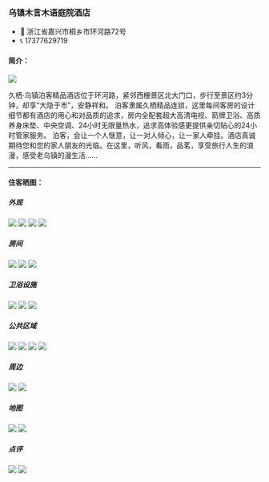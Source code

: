 ### 乌镇木言木语庭院酒店

+ 📍 浙江省嘉兴市桐乡市环河路72号
+ 📞 17377629719

#### 简介：

![](../topwrite/assets/住宿/乌镇木言木语庭院酒店/乌镇木言木语庭院酒店01.jpg)
<p>久栖·乌镇泊客精品酒店位于环河路，紧邻西栅景区北大门口，步行至景区约3分钟，却享“大隐于市”，安静祥和。
泊客隶属久栖精品连锁，这里每间客房的设计细节都有酒店的用心和对品质的追求，房内全配套超大高清电视、箭牌卫浴、高质养身床垫、中央空调、24小时无限量热水，追求高体验感更提供亲切贴心的24小时管家服务。
泊客，会让一个人惬意，让一对人倾心，让一家人牵挂。酒店真诚期待您和您的家人朋友的光临。在这里，听风，看雨，品茗，享受旅行人生的浪漫，感受老乌镇的漫生活……</p>

---

#### 住客晒图：

##### 外观
![](../topwrite/assets/住宿/乌镇木言木语庭院酒店/乌镇木言木语庭院酒店02.jpg)
![](../topwrite/assets/住宿/乌镇木言木语庭院酒店/乌镇木言木语庭院酒店03.jpg)
![](../topwrite/assets/住宿/乌镇木言木语庭院酒店/乌镇木言木语庭院酒店04.jpg)
![](../topwrite/assets/住宿/乌镇木言木语庭院酒店/乌镇木言木语庭院酒店05.jpg)

##### 房间
![](../topwrite/assets/住宿/乌镇木言木语庭院酒店/乌镇木言木语庭院酒店06.jpg)
![](../topwrite/assets/住宿/乌镇木言木语庭院酒店/乌镇木言木语庭院酒店07.jpg)
![](../topwrite/assets/住宿/乌镇木言木语庭院酒店/乌镇木言木语庭院酒店08.jpg)

##### 卫浴设施
![](../topwrite/assets/住宿/乌镇木言木语庭院酒店/乌镇木言木语庭院酒店09.jpg)
![](../topwrite/assets/住宿/乌镇木言木语庭院酒店/乌镇木言木语庭院酒店10.jpg)
![](../topwrite/assets/住宿/乌镇木言木语庭院酒店/乌镇木言木语庭院酒店11.jpg)

##### 公共区域
![](../topwrite/assets/住宿/乌镇木言木语庭院酒店/乌镇木言木语庭院酒店12.jpg)
![](../topwrite/assets/住宿/乌镇木言木语庭院酒店/乌镇木言木语庭院酒店13.jpg)
![](../topwrite/assets/住宿/乌镇木言木语庭院酒店/乌镇木言木语庭院酒店14.jpg)
![](../topwrite/assets/住宿/乌镇木言木语庭院酒店/乌镇木言木语庭院酒店15.jpg)

##### 周边
![](../topwrite/assets/住宿/乌镇木言木语庭院酒店/乌镇木言木语庭院酒店16.jpg)
![](../topwrite/assets/住宿/乌镇木言木语庭院酒店/乌镇木言木语庭院酒店17.jpg)


##### 地图
![](../topwrite/assets/住宿/乌镇木言木语庭院酒店/乌镇木言木语庭院酒店_map01.png)
![](../topwrite/assets/住宿/乌镇木言木语庭院酒店/乌镇木言木语庭院酒店_map02.png)

##### 点评
![](../topwrite/assets/住宿/乌镇木言木语庭院酒店/乌镇木言木语庭院酒店_comment01.png)
![](../topwrite/assets/住宿/乌镇木言木语庭院酒店/乌镇木言木语庭院酒店_comment02.png)
